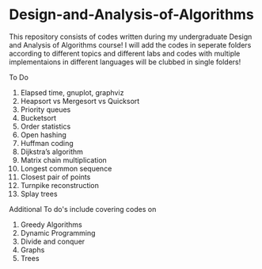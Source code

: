 Design-and-Analysis-of-Algorithms
=================================

This repository consists of codes written during my undergraduate Design and Analysis of Algorithms course!
I will add the codes in seperate folders according to different topics and different labs and codes with multiple implementaions in different languages will be clubbed in single folders!

To Do
1. Elapsed time, gnuplot, graphviz
2. Heapsort vs Mergesort vs Quicksort 
3. Priority queues 
4. Bucketsort 
5. Order statistics 
6. Open hashing 
7. Huffman coding 
8. Dijkstra’s algorithm 
9. Matrix chain multiplication 
10. Longest common sequence 
11. Closest pair of points 
12. Turnpike reconstruction 
13. Splay trees

Additional To do's include covering codes on
1. Greedy Algorithms
2. Dynamic Programming
3. Divide and conquer
4. Graphs
5. Trees 



